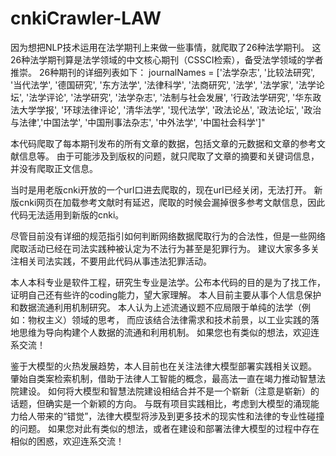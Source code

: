 # cnkiCrawler-LAW
因为想把NLP技术运用在法学期刊上来做一些事情，就爬取了26种法学期刊。
这26种法学期刊算是法学领域的中文核心期刊（CSSCI检索），备受法学领域的学者推崇。
26种期刊的详细列表如下：
  journalNames = ['法学杂志',
      '比较法研究', '当代法学', '德国研究', '东方法学', '法律科学',
      '法商研究', '法学', '法学家', '法学论坛', '法学评论', '法学研究',
      '法学杂志', '法制与社会发展', '行政法学研究', '华东政法大学学报',
      '环球法律评论', '清华法学', '现代法学', '政法论丛', '政法论坛',
      '政治与法律','中国法学', '中国刑事法杂志', '中外法学', '中国社会科学']"

本代码爬取了每本期刊发布的所有文章的数据，包括文章的元数据和文章的参考文献信息等。
由于可能涉及到版权的问题，就只爬取了文章的摘要和关键词信息，并没有爬取正文信息。

当时是用老版cnki开放的一个url口进去爬取的，现在url已经关闭，无法打开。
新版cnki网页在加载参考文献时有延迟，爬取的时候会漏掉很多参考文献信息，因此代码无法适用到新版的cnki。

尽管目前没有详细的规范指引如何判断网络数据爬取行为的合法性，但是一些网络爬取活动已经在司法实践种被认定为不法行为甚至是犯罪行为。
建议大家多多关注相关司法实践，不要用此代码从事违法犯罪活动。

本人本科专业是软件工程，研究生专业是法学。公布本代码的目的是为了找工作，证明自己还有些许的coding能力，望大家理解。
本人目前主要从事个人信息保护和数据流通利用机制研究。
本人认为上述流通议题不应局限于单纯的法学（例如：物权主义）领域的思考，
而应该结合法律需求和技术前景，以工业实践的落地思维为导向构建个人数据的流通和利用机制。
如果您也有类似的想法，欢迎连系交流！

鉴于大模型的火热发展趋势，本人目前也在关注法律大模型部署实践相关议题。
肇始自类案检索机制，借助于法律人工智能的概念，最高法一直在竭力推动智慧法院建设。
如何将大模型和智慧法院建设相结合并不是一个崭新（注意是崭新）的话题，但确实是一个新颖的方向。
与既有项目实践相比，考虑到大模型的涌现能力给人带来的“错觉”，法律大模型将涉及到更多技术的现实性和法律的专业性碰撞的问题。
如果您对此有类似的想法，或者在建设和部署法律大模型的过程中存在相似的困惑，欢迎连系交流！
